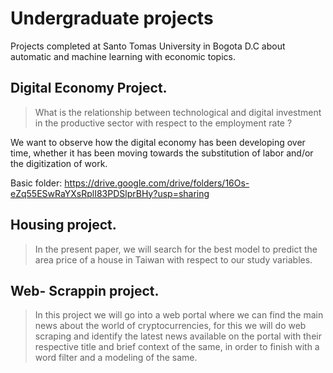 # Undergraduate projects
Projects completed at Santo Tomas University in Bogota D.C about automatic and machine learning with economic topics.

## Digital Economy Project.

> What is the relationship between technological and digital investment in the productive sector with respect to the employment rate ?

We want to observe how the digital economy has been developing over time, whether it has been moving towards the substitution of labor and/or the digitization of work.

Basic folder:
https://drive.google.com/drive/folders/16Os-eZq55ESwRaYXsRplI83PDSlprBHy?usp=sharing

## Housing project.

> In the present paper, we will search for the best model to predict the area price of a house in Taiwan with respect to our study variables.

## Web- Scrappin project.

> In this project we will go into a web portal where we can find the main news about the world of cryptocurrencies, for this we will do web scraping and identify the latest news available on the portal with their respective title and brief context of the same, in order to finish with a word filter and a modeling of the same.
